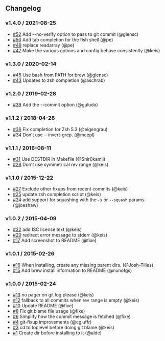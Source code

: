 ## Changelog

### v1.4.0 / 2021-08-25
- [#52](https://github.com/keis/git-fixup/pull/52) Add --no-verify option to pass to git commit (@glensc)
- [#50](https://github.com/keis/git-fixup/pull/50) Add tab completion for the fish shell (@pe)
- [#49](https://github.com/keis/git-fixup/pull/49) replace readarray (@pe)
- [#47](https://github.com/keis/git-fixup/pull/47) Make the various options and config behave consistently (@keis)

### v1.3.0 / 2020-02-14
- [#45](https://github.com/keis/git-fixup/pull/45) Use bash from PATH for brew (@glensc)
- [#43](https://github.com/keis/git-fixup/pull/43) Updates to zsh completion (@aschrab)

### v1.2.0 / 2019-02-28
- [#39](https://github.com/keis/git-fixup/pull/39) Add the --commit option (@guludo)

### v1.1.2 / 2018-04-26
- [#36](https://github.com/keis/git-fixup/pull/36) Fix completion for Zsh 5.3 (@eigengrau)
- [#34](https://github.com/keis/git-fixup/pull/34) Don’t use --invert-grep. (@mcepl)

### v1.1.1 / 2016-08-11
- [#31](https://github.com/keis/git-fixup/pull/31) Use DESTDIR in Makefile (@Shir0kamii)
- [#28](https://github.com/keis/git-fixup/pull/28) Don't use symmetrical rev range (@keis)

### v1.1.0 / 2015-12-22
- [#27](https://github.com/keis/git-fixup/pull/27) Exclude other fixups from recent commits (@keis)
- [#25](https://github.com/keis/git-fixup/pull/25) update zsh completion script (@keis)
- [#24](https://github.com/keis/git-fixup/pull/24) add support for squashing with the `-s` or `--squash` params (@joeshaw)

### v1.0.2 / 2015-04-09
- [#22](https://github.com/keis/git-fixup/pull/22) add ISC license text (@keis)
- [#20](https://github.com/keis/git-fixup/pull/20) redirect error message to stderr (@keis)
- [#17](https://github.com/keis/git-fixup/pull/17) Add screenshot to README (@fixe)

### v1.0.1 / 2015-02-26
- [#16](https://github.com/keis/git-fixup/pull/16) When installing, create any missing parent dirs. (@Josh-Tilles)
- [#15](https://github.com/keis/git-fixup/pull/15) Add brew install information to README (@nunofgs)

### v1.0.0 / 2015-02-24
- [#13](https://github.com/keis/git-fixup/pull/13) no pager on git log please (@keis)
- [#12](https://github.com/keis/git-fixup/pull/12) fallback to all commits when rev range is empty (@keis)
- [#10](https://github.com/keis/git-fixup/pull/10) Update README (@fixe)
- [#8](https://github.com/keis/git-fixup/pull/8) Fix git blame file usage (@fixe)
- [#6](https://github.com/keis/git-fixup/pull/6) Simplify how the commit message is fetched (@fixe)
- [#4](https://github.com/keis/git-fixup/pull/4) git-fixup improvements (@cgiuffr)
- [#3](https://github.com/keis/git-fixup/pull/3) cd to toplevel before doing git blame (@keis)
- [#1](https://github.com/keis/git-fixup/pull/1) Create dir before installing to it (@alde)
